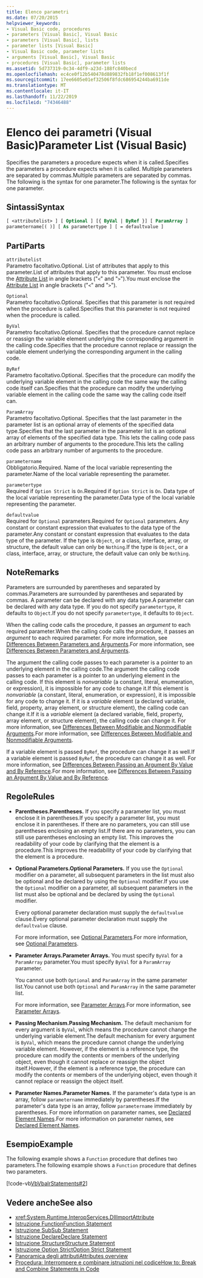 ```yaml
---
title: Elenco parametri
ms.date: 07/20/2015
helpviewer_keywords:
- Visual Basic code, procedures
- parameters [Visual Basic], Visual Basic
- parameters [Visual Basic], lists
- parameter lists [Visual Basic]
- Visual Basic code, parameter lists
- arguments [Visual Basic], Visual Basic
- procedures [Visual Basic], parameter lists
ms.assetid: 5d737319-0c34-4df9-a23d-188fc840becd
ms.openlocfilehash: ec4ce0f12b540478d889832fb18f1ef008613f1f
ms.sourcegitcommit: 17ee6605e01ef32506f8fdc686954244ba6911de
ms.translationtype: MT
ms.contentlocale: it-IT
ms.lasthandoff: 11/22/2019
ms.locfileid: "74346488"
---
```

# <a name="parameter-list-visual-basic"></a><span data-ttu-id="6f302-102">Elenco dei parametri (Visual Basic)</span><span class="sxs-lookup"><span data-stu-id="6f302-102">Parameter List (Visual Basic)</span></span>

<span data-ttu-id="6f302-103">Specifies the parameters a procedure expects when it is called.</span><span class="sxs-lookup"><span data-stu-id="6f302-103">Specifies the parameters a procedure expects when it is called.</span></span> <span data-ttu-id="6f302-104">Multiple parameters are separated by commas.</span><span class="sxs-lookup"><span data-stu-id="6f302-104">Multiple parameters are separated by commas.</span></span> <span data-ttu-id="6f302-105">The following is the syntax for one parameter.</span><span class="sxs-lookup"><span data-stu-id="6f302-105">The following is the syntax for one parameter.</span></span>

## <a name="syntax"></a><span data-ttu-id="6f302-106">Sintassi</span><span class="sxs-lookup"><span data-stu-id="6f302-106">Syntax</span></span>

```vb
[ <attributelist> ] [ Optional ] [{ ByVal | ByRef }] [ ParamArray ]
parametername[( )] [ As parametertype ] [ = defaultvalue ]
```

## <a name="parts"></a><span data-ttu-id="6f302-107">Parti</span><span class="sxs-lookup"><span data-stu-id="6f302-107">Parts</span></span>

`attributelist`  
<span data-ttu-id="6f302-108">Parametro facoltativo.</span><span class="sxs-lookup"><span data-stu-id="6f302-108">Optional.</span></span> <span data-ttu-id="6f302-109">List of attributes that apply to this parameter.</span><span class="sxs-lookup"><span data-stu-id="6f302-109">List of attributes that apply to this parameter.</span></span> <span data-ttu-id="6f302-110">You must enclose the [Attribute List](../../../visual-basic/language-reference/statements/attribute-list.md) in angle brackets ("`<`" and "`>`").</span><span class="sxs-lookup"><span data-stu-id="6f302-110">You must enclose the [Attribute List](../../../visual-basic/language-reference/statements/attribute-list.md) in angle brackets ("`<`" and "`>`").</span></span>

`Optional`  
<span data-ttu-id="6f302-111">Parametro facoltativo.</span><span class="sxs-lookup"><span data-stu-id="6f302-111">Optional.</span></span> <span data-ttu-id="6f302-112">Specifies that this parameter is not required when the procedure is called.</span><span class="sxs-lookup"><span data-stu-id="6f302-112">Specifies that this parameter is not required when the procedure is called.</span></span>

`ByVal`  
<span data-ttu-id="6f302-113">Parametro facoltativo.</span><span class="sxs-lookup"><span data-stu-id="6f302-113">Optional.</span></span> <span data-ttu-id="6f302-114">Specifies that the procedure cannot replace or reassign the variable element underlying the corresponding argument in the calling code.</span><span class="sxs-lookup"><span data-stu-id="6f302-114">Specifies that the procedure cannot replace or reassign the variable element underlying the corresponding argument in the calling code.</span></span>

`ByRef`  
<span data-ttu-id="6f302-115">Parametro facoltativo.</span><span class="sxs-lookup"><span data-stu-id="6f302-115">Optional.</span></span> <span data-ttu-id="6f302-116">Specifies that the procedure can modify the underlying variable element in the calling code the same way the calling code itself can.</span><span class="sxs-lookup"><span data-stu-id="6f302-116">Specifies that the procedure can modify the underlying variable element in the calling code the same way the calling code itself can.</span></span>

`ParamArray`  
<span data-ttu-id="6f302-117">Parametro facoltativo.</span><span class="sxs-lookup"><span data-stu-id="6f302-117">Optional.</span></span> <span data-ttu-id="6f302-118">Specifies that the last parameter in the parameter list is an optional array of elements of the specified data type.</span><span class="sxs-lookup"><span data-stu-id="6f302-118">Specifies that the last parameter in the parameter list is an optional array of elements of the specified data type.</span></span> <span data-ttu-id="6f302-119">This lets the calling code pass an arbitrary number of arguments to the procedure.</span><span class="sxs-lookup"><span data-stu-id="6f302-119">This lets the calling code pass an arbitrary number of arguments to the procedure.</span></span>

`parametername`  
<span data-ttu-id="6f302-120">Obbligatorio.</span><span class="sxs-lookup"><span data-stu-id="6f302-120">Required.</span></span> <span data-ttu-id="6f302-121">Name of the local variable representing the parameter.</span><span class="sxs-lookup"><span data-stu-id="6f302-121">Name of the local variable representing the parameter.</span></span>

`parametertype`  
<span data-ttu-id="6f302-122">Required if `Option Strict` is `On`.</span><span class="sxs-lookup"><span data-stu-id="6f302-122">Required if `Option Strict` is `On`.</span></span> <span data-ttu-id="6f302-123">Data type of the local variable representing the parameter.</span><span class="sxs-lookup"><span data-stu-id="6f302-123">Data type of the local variable representing the parameter.</span></span>

`defaultvalue`  
<span data-ttu-id="6f302-124">Required for `Optional` parameters.</span><span class="sxs-lookup"><span data-stu-id="6f302-124">Required for `Optional` parameters.</span></span> <span data-ttu-id="6f302-125">Any constant or constant expression that evaluates to the data type of the parameter.</span><span class="sxs-lookup"><span data-stu-id="6f302-125">Any constant or constant expression that evaluates to the data type of the parameter.</span></span> <span data-ttu-id="6f302-126">If the type is `Object`, or a class, interface, array, or structure, the default value can only be `Nothing`.</span><span class="sxs-lookup"><span data-stu-id="6f302-126">If the type is `Object`, or a class, interface, array, or structure, the default value can only be `Nothing`.</span></span>

## <a name="remarks"></a><span data-ttu-id="6f302-127">Note</span><span class="sxs-lookup"><span data-stu-id="6f302-127">Remarks</span></span>

<span data-ttu-id="6f302-128">Parameters are surrounded by parentheses and separated by commas.</span><span class="sxs-lookup"><span data-stu-id="6f302-128">Parameters are surrounded by parentheses and separated by commas.</span></span> <span data-ttu-id="6f302-129">A parameter can be declared with any data type.</span><span class="sxs-lookup"><span data-stu-id="6f302-129">A parameter can be declared with any data type.</span></span> <span data-ttu-id="6f302-130">If you do not specify `parametertype`, it defaults to `Object`.</span><span class="sxs-lookup"><span data-stu-id="6f302-130">If you do not specify `parametertype`, it defaults to `Object`.</span></span>

<span data-ttu-id="6f302-131">When the calling code calls the procedure, it passes an *argument* to each required parameter.</span><span class="sxs-lookup"><span data-stu-id="6f302-131">When the calling code calls the procedure, it passes an *argument* to each required parameter.</span></span> <span data-ttu-id="6f302-132">For more information, see [Differences Between Parameters and Arguments](../../../visual-basic/programming-guide/language-features/procedures/differences-between-parameters-and-arguments.md).</span><span class="sxs-lookup"><span data-stu-id="6f302-132">For more information, see [Differences Between Parameters and Arguments](../../../visual-basic/programming-guide/language-features/procedures/differences-between-parameters-and-arguments.md).</span></span>

<span data-ttu-id="6f302-133">The argument the calling code passes to each parameter is a pointer to an underlying element in the calling code.</span><span class="sxs-lookup"><span data-stu-id="6f302-133">The argument the calling code passes to each parameter is a pointer to an underlying element in the calling code.</span></span> <span data-ttu-id="6f302-134">If this element is *nonvariable* (a constant, literal, enumeration, or expression), it is impossible for any code to change it.</span><span class="sxs-lookup"><span data-stu-id="6f302-134">If this element is *nonvariable* (a constant, literal, enumeration, or expression), it is impossible for any code to change it.</span></span> <span data-ttu-id="6f302-135">If it is a *variable* element (a declared variable, field, property, array element, or structure element), the calling code can change it.</span><span class="sxs-lookup"><span data-stu-id="6f302-135">If it is a *variable* element (a declared variable, field, property, array element, or structure element), the calling code can change it.</span></span> <span data-ttu-id="6f302-136">For more information, see [Differences Between Modifiable and Nonmodifiable Arguments](../../../visual-basic/programming-guide/language-features/procedures/differences-between-modifiable-and-nonmodifiable-arguments.md).</span><span class="sxs-lookup"><span data-stu-id="6f302-136">For more information, see [Differences Between Modifiable and Nonmodifiable Arguments](../../../visual-basic/programming-guide/language-features/procedures/differences-between-modifiable-and-nonmodifiable-arguments.md).</span></span>

<span data-ttu-id="6f302-137">If a variable element is passed `ByRef`, the procedure can change it as well.</span><span class="sxs-lookup"><span data-stu-id="6f302-137">If a variable element is passed `ByRef`, the procedure can change it as well.</span></span> <span data-ttu-id="6f302-138">For more information, see [Differences Between Passing an Argument By Value and By Reference](../../../visual-basic/programming-guide/language-features/procedures/differences-between-passing-an-argument-by-value-and-by-reference.md).</span><span class="sxs-lookup"><span data-stu-id="6f302-138">For more information, see [Differences Between Passing an Argument By Value and By Reference](../../../visual-basic/programming-guide/language-features/procedures/differences-between-passing-an-argument-by-value-and-by-reference.md).</span></span>

## <a name="rules"></a><span data-ttu-id="6f302-139">Regole</span><span class="sxs-lookup"><span data-stu-id="6f302-139">Rules</span></span>

- <span data-ttu-id="6f302-140">**Parentheses.**</span><span class="sxs-lookup"><span data-stu-id="6f302-140">**Parentheses.**</span></span> <span data-ttu-id="6f302-141">If you specify a parameter list, you must enclose it in parentheses.</span><span class="sxs-lookup"><span data-stu-id="6f302-141">If you specify a parameter list, you must enclose it in parentheses.</span></span> <span data-ttu-id="6f302-142">If there are no parameters, you can still use parentheses enclosing an empty list.</span><span class="sxs-lookup"><span data-stu-id="6f302-142">If there are no parameters, you can still use parentheses enclosing an empty list.</span></span> <span data-ttu-id="6f302-143">This improves the readability of your code by clarifying that the element is a procedure.</span><span class="sxs-lookup"><span data-stu-id="6f302-143">This improves the readability of your code by clarifying that the element is a procedure.</span></span>

- <span data-ttu-id="6f302-144">**Optional Parameters.**</span><span class="sxs-lookup"><span data-stu-id="6f302-144">**Optional Parameters.**</span></span> <span data-ttu-id="6f302-145">If you use the `Optional` modifier on a parameter, all subsequent parameters in the list must also be optional and be declared by using the `Optional` modifier.</span><span class="sxs-lookup"><span data-stu-id="6f302-145">If you use the `Optional` modifier on a parameter, all subsequent parameters in the list must also be optional and be declared by using the `Optional` modifier.</span></span>

     <span data-ttu-id="6f302-146">Every optional parameter declaration must supply the `defaultvalue` clause.</span><span class="sxs-lookup"><span data-stu-id="6f302-146">Every optional parameter declaration must supply the `defaultvalue` clause.</span></span>

     <span data-ttu-id="6f302-147">For more information, see [Optional Parameters](../../../visual-basic/programming-guide/language-features/procedures/optional-parameters.md).</span><span class="sxs-lookup"><span data-stu-id="6f302-147">For more information, see [Optional Parameters](../../../visual-basic/programming-guide/language-features/procedures/optional-parameters.md).</span></span>

- <span data-ttu-id="6f302-148">**Parameter Arrays.**</span><span class="sxs-lookup"><span data-stu-id="6f302-148">**Parameter Arrays.**</span></span> <span data-ttu-id="6f302-149">You must specify `ByVal` for a `ParamArray` parameter.</span><span class="sxs-lookup"><span data-stu-id="6f302-149">You must specify `ByVal` for a `ParamArray` parameter.</span></span>

     <span data-ttu-id="6f302-150">You cannot use both `Optional` and `ParamArray` in the same parameter list.</span><span class="sxs-lookup"><span data-stu-id="6f302-150">You cannot use both `Optional` and `ParamArray` in the same parameter list.</span></span>

     <span data-ttu-id="6f302-151">For more information, see [Parameter Arrays](../../../visual-basic/programming-guide/language-features/procedures/parameter-arrays.md).</span><span class="sxs-lookup"><span data-stu-id="6f302-151">For more information, see [Parameter Arrays](../../../visual-basic/programming-guide/language-features/procedures/parameter-arrays.md).</span></span>

- <span data-ttu-id="6f302-152">**Passing Mechanism.**</span><span class="sxs-lookup"><span data-stu-id="6f302-152">**Passing Mechanism.**</span></span> <span data-ttu-id="6f302-153">The default mechanism for every argument is `ByVal`, which means the procedure cannot change the underlying variable element.</span><span class="sxs-lookup"><span data-stu-id="6f302-153">The default mechanism for every argument is `ByVal`, which means the procedure cannot change the underlying variable element.</span></span> <span data-ttu-id="6f302-154">However, if the element is a reference type, the procedure can modify the contents or members of the underlying object, even though it cannot replace or reassign the object itself.</span><span class="sxs-lookup"><span data-stu-id="6f302-154">However, if the element is a reference type, the procedure can modify the contents or members of the underlying object, even though it cannot replace or reassign the object itself.</span></span>

- <span data-ttu-id="6f302-155">**Parameter Names.**</span><span class="sxs-lookup"><span data-stu-id="6f302-155">**Parameter Names.**</span></span> <span data-ttu-id="6f302-156">If the parameter's data type is an array, follow `parametername` immediately by parentheses.</span><span class="sxs-lookup"><span data-stu-id="6f302-156">If the parameter's data type is an array, follow `parametername` immediately by parentheses.</span></span> <span data-ttu-id="6f302-157">For more information on parameter names, see [Declared Element Names](../../../visual-basic/programming-guide/language-features/declared-elements/declared-element-names.md).</span><span class="sxs-lookup"><span data-stu-id="6f302-157">For more information on parameter names, see [Declared Element Names](../../../visual-basic/programming-guide/language-features/declared-elements/declared-element-names.md).</span></span>

## <a name="example"></a><span data-ttu-id="6f302-158">Esempio</span><span class="sxs-lookup"><span data-stu-id="6f302-158">Example</span></span>

<span data-ttu-id="6f302-159">The following example shows a `Function` procedure that defines two parameters.</span><span class="sxs-lookup"><span data-stu-id="6f302-159">The following example shows a `Function` procedure that defines two parameters.</span></span>

[!code-vb[VbVbalrStatements#2](~/samples/snippets/visualbasic/VS_Snippets_VBCSharp/VbVbalrStatements/VB/Class1.vb#2)]

## <a name="see-also"></a><span data-ttu-id="6f302-160">Vedere anche</span><span class="sxs-lookup"><span data-stu-id="6f302-160">See also</span></span>

- <xref:System.Runtime.InteropServices.DllImportAttribute>
- [<span data-ttu-id="6f302-161">Istruzione Function</span><span class="sxs-lookup"><span data-stu-id="6f302-161">Function Statement</span></span>](../../../visual-basic/language-reference/statements/function-statement.md)
- [<span data-ttu-id="6f302-162">Istruzione Sub</span><span class="sxs-lookup"><span data-stu-id="6f302-162">Sub Statement</span></span>](../../../visual-basic/language-reference/statements/sub-statement.md)
- [<span data-ttu-id="6f302-163">Istruzione Declare</span><span class="sxs-lookup"><span data-stu-id="6f302-163">Declare Statement</span></span>](../../../visual-basic/language-reference/statements/declare-statement.md)
- [<span data-ttu-id="6f302-164">Istruzione Structure</span><span class="sxs-lookup"><span data-stu-id="6f302-164">Structure Statement</span></span>](../../../visual-basic/language-reference/statements/structure-statement.md)
- [<span data-ttu-id="6f302-165">Istruzione Option Strict</span><span class="sxs-lookup"><span data-stu-id="6f302-165">Option Strict Statement</span></span>](../../../visual-basic/language-reference/statements/option-strict-statement.md)
- [<span data-ttu-id="6f302-166">Panoramica degli attributi</span><span class="sxs-lookup"><span data-stu-id="6f302-166">Attributes overview</span></span>](../../../visual-basic/programming-guide/concepts/attributes/index.md)
- [<span data-ttu-id="6f302-167">Procedura: Interrompere e combinare istruzioni nel codice</span><span class="sxs-lookup"><span data-stu-id="6f302-167">How to: Break and Combine Statements in Code</span></span>](../../../visual-basic/programming-guide/program-structure/how-to-break-and-combine-statements-in-code.md)
